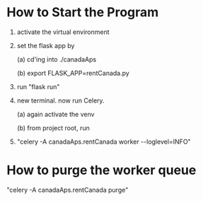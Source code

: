 # How to Start the Program

1. activate the virtual environment
2. set the flask app by

    (a) cd'ing into ./canadaAps
   
    (b) export FLASK_APP=rentCanada.py
3. run "flask run"
4. new terminal. now run Celery.
   
    (a) again activate the venv
    
   (b) from project root, run 

5. "celery -A canadaAps.rentCanada worker --loglevel=INFO"

# How to purge the worker queue

"celery -A canadaAps.rentCanada purge"